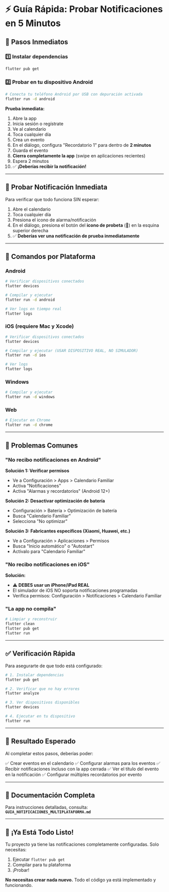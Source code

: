 # ⚡ Guía Rápida: Probar Notificaciones en 5 Minutos

## 🎯 Pasos Inmediatos

### 1️⃣ Instalar dependencias
```bash
flutter pub get
```

### 2️⃣ Probar en tu dispositivo Android
```bash
# Conecta tu teléfono Android por USB con depuración activada
flutter run -d android
```

**Prueba inmediata:**
1. Abre la app
2. Inicia sesión o regístrate
3. Ve al calendario
4. Toca cualquier día
5. Crea un evento
6. En el diálogo, configura "Recordatorio 1" para dentro de **2 minutos**
7. Guarda el evento
8. **Cierra completamente la app** (swipe en aplicaciones recientes)
9. Espera 2 minutos
10. ✅ **¡Deberías recibir la notificación!**

---

## 🧪 Probar Notificación Inmediata

Para verificar que todo funciona SIN esperar:

1. Abre el calendario
2. Toca cualquier día
3. Presiona el icono de alarma/notificación
4. En el diálogo, presiona el botón del **icono de probeta** (🔬) en la esquina superior derecha
5. ✅ **Deberías ver una notificación de prueba inmediatamente**

---

## 📱 Comandos por Plataforma

### **Android**
```bash
# Verificar dispositivos conectados
flutter devices

# Compilar y ejecutar
flutter run -d android

# Ver logs en tiempo real
flutter logs
```

### **iOS** (requiere Mac y Xcode)
```bash
# Verificar dispositivos conectados
flutter devices

# Compilar y ejecutar (USAR DISPOSITIVO REAL, NO SIMULADOR)
flutter run -d ios

# Ver logs
flutter logs
```

### **Windows**
```bash
# Compilar y ejecutar
flutter run -d windows
```

### **Web**
```bash
# Ejecutar en Chrome
flutter run -d chrome
```

---

## 🚨 Problemas Comunes

### "No recibo notificaciones en Android"

**Solución 1: Verificar permisos**
- Ve a Configuración > Apps > Calendario Familiar
- Activa "Notificaciones"
- Activa "Alarmas y recordatorios" (Android 12+)

**Solución 2: Desactivar optimización de batería**
- Configuración > Batería > Optimización de batería
- Busca "Calendario Familiar"
- Selecciona "No optimizar"

**Solución 3: Fabricantes específicos (Xiaomi, Huawei, etc.)**
- Ve a Configuración > Aplicaciones > Permisos
- Busca "Inicio automático" o "Autostart"
- Actívalo para "Calendario Familiar"

### "No recibo notificaciones en iOS"

**Solución:**
- ⚠️ **DEBES usar un iPhone/iPad REAL**
- El simulador de iOS NO soporta notificaciones programadas
- Verifica permisos: Configuración > Notificaciones > Calendario Familiar

### "La app no compila"

```bash
# Limpiar y reconstruir
flutter clean
flutter pub get
flutter run
```

---

## ✅ Verificación Rápida

Para asegurarte de que todo está configurado:

```bash
# 1. Instalar dependencias
flutter pub get

# 2. Verificar que no hay errores
flutter analyze

# 3. Ver dispositivos disponibles
flutter devices

# 4. Ejecutar en tu dispositivo
flutter run
```

---

## 🎯 Resultado Esperado

Al completar estos pasos, deberías poder:

✅ Crear eventos en el calendario
✅ Configurar alarmas para los eventos
✅ Recibir notificaciones incluso con la app cerrada
✅ Ver el título del evento en la notificación
✅ Configurar múltiples recordatorios por evento

---

## 📖 Documentación Completa

Para instrucciones detalladas, consulta: **`GUIA_NOTIFICACIONES_MULTIPLATAFORMA.md`**

---

## 🎉 ¡Ya Está Todo Listo!

Tu proyecto ya tiene las notificaciones completamente configuradas. Solo necesitas:
1. Ejecutar `flutter pub get`
2. Compilar para tu plataforma
3. ¡Probar!

**No necesitas crear nada nuevo.** Todo el código ya está implementado y funcionando.

